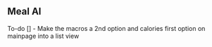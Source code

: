 ## Meal AI

To-do
[] - Make the macros a 2nd option and calories first option on mainpage into a list view
